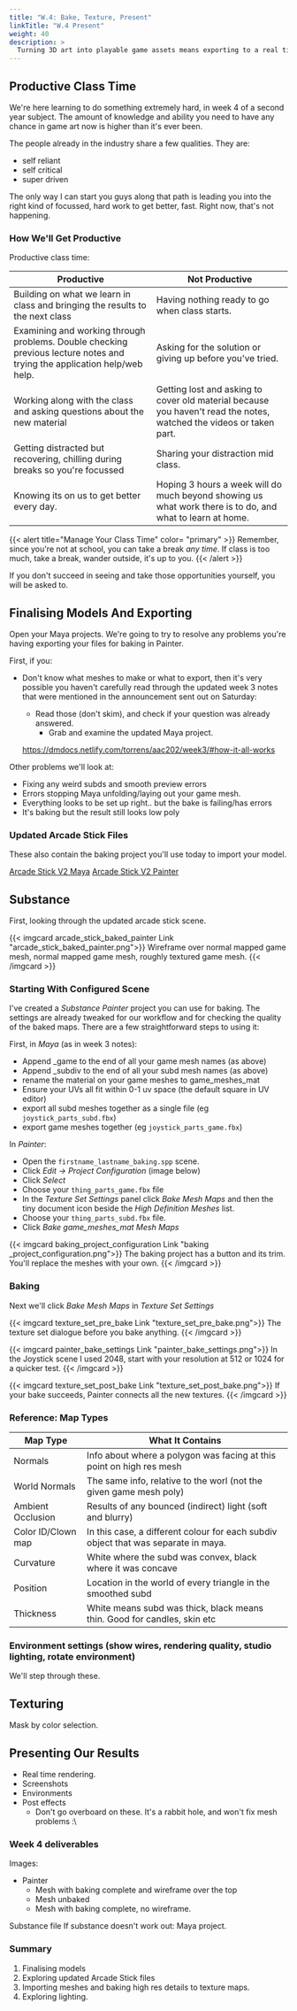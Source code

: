 ```yaml
---
title: "W.4: Bake, Texture, Present"
linkTitle: "W.4 Present"
weight: 40
description: >
  Turning 3D art into playable game assets means exporting to a real time **game engine**. Today we'll learn how to move our models from Maya and Painter into Unreal/Unity. From there you can light and screenshot them for your **final deliverables** of Assessment 1.
---
```


## Productive Class Time

 
We're here learning to do something extremely hard, in week 4 of a second year subject. The amount of knowledge and ability you need to have any chance in game art now is higher than it's ever been. 

The people already in the industry share a few qualities. They are:
* self reliant
* self critical
* super driven

The only way I can start you guys along that path is leading you into the right kind of focussed, hard work to get better, fast. Right now, that's not happening.

### How We'll Get Productive

Productive class time:

| Productive                          | Not Productive                            |
|------------                         |----------------                           |
| Building on what we learn in class and bringing the results to the next class    | Having nothing ready to go when class starts.                |
| Examining and working through problems. Double checking previous lecture notes and trying the application help/web help.   |  Asking for the solution or giving up before you've tried.                         |
| Working along with the class and asking questions about the new material | Getting lost and asking to cover old material because you haven't read the notes, watched the videos or taken part. |
| Getting distracted but recovering, chilling during breaks so you're focussed | Sharing your distraction mid class.                  |
| Knowing its on us to get better every day.   | Hoping 3 hours a week will do much beyond showing us what work there is to do, and what to learn at home. |

{{< alert title="Manage Your Class Time" color= "primary" >}}
Remember, since you're not at school, you can take a break *any time*.  If class is too much, take a break, wander outside, it's up to you. 
{{< /alert >}}

If you don't succeed in seeing and take those opportunities yourself, you will be asked to.

## Finalising Models And Exporting

Open your Maya projects. We're going to try to resolve any problems you're having exporting your files for baking in Painter.

First, if you:
- Don't know what meshes to make or what to export, then it's very possible you haven't carefully read through the updated week 3 notes that were mentioned in the announcement sent out on Saturday: 
  - Read those (don't skim), and check if your question was already answered.
    - Grab and examine the updated Maya project.
  
  https://dmdocs.netlify.com/torrens/aac202/week3/#how-it-all-works
  
Other problems we'll look at:
  - Fixing any weird subds and smooth preview errors
  - Errors stopping Maya unfolding/laying out your game mesh.
  - Everything looks to be set up right.. but the bake is failing/has errors  
  - It's baking but the result still looks low poly

### Updated Arcade Stick Files

These also contain the baking project you'll use today to import your model.

<a class="btn btn-lg btn-primary mr-3 mb-4" href="https://laureateaus-my.sharepoint.com/:u:/g/personal/daniel_mcgillick_laureate_edu_au/ETl9ulaSrI9LlLCR05OObgoBjILw7NO0KUpV_aFLyMV66w?e=HFsDQb">Arcade Stick V2 Maya<i class="fas fa-arrow-alt-circle-right ml-2"></i></a>
<a class="btn btn-lg btn-primary mr-3 mb-4" href="https://laureateaus-my.sharepoint.com/:u:/g/personal/daniel_mcgillick_laureate_edu_au/EbGYxoT6oiNLlvRKy42Gt-gBla0ZvIzXG04Akn0MG_GzLA?e=SsJOGf">Arcade Stick V2 Painter<i class="fas fa-arrow-alt-circle-right ml-2"></i></a>

## Substance

First, looking through the updated arcade stick scene.

{{< imgcard arcade_stick_baked_painter Link "arcade_stick_baked_painter.png">}}
Wireframe over normal mapped game mesh, normal mapped game mesh, roughly textured game mesh.
{{< /imgcard >}}

### Starting With Configured Scene

I've created a _Substance Painter_ project you can use for baking.  The settings are already tweaked for our workflow and for checking the quality of the baked maps. There are a few straightforward steps to using it:

First, in _Maya_ (as in week 3 notes):
* Append _game to the end of all your game mesh names (as above)
* Append _subdiv to the end of all your subd mesh names (as above)
* rename the material on your game meshes to game_meshes_mat
* Ensure your UVs all fit within 0-1 uv space (the default square in UV editor)
* export all subd meshes together as a single file (eg `joystick_parts_subd.fbx`)
* export game meshes together (eg `joystick_parts_game.fbx`)

In _Painter_:
* Open the `firstname_lastname_baking.spp` scene.
* Click _Edit -> Project Configuration_ (image below)
* Click _Select_
* Choose your `thing_parts_game.fbx` file
* In the _Texture Set Settings_ panel click _Bake Mesh Maps_ and then the tiny document icon beside the _High Definition Meshes_ list.
* Choose your `thing_parts_subd.fbx` file.
* Click _Bake game_meshes_mat Mesh Maps_

<!-- Video later -->
{{< imgcard baking_project_configuration Link "baking _project_configuration.png">}}
The baking project has a button and its trim. You'll replace the meshes with your own.
{{< /imgcard >}}

### Baking

Next we'll click _Bake Mesh Maps_ in _Texture Set Settings_

{{< imgcard texture_set_pre_bake Link "texture_set_pre_bake.png">}}
The texture set dialogue before you bake anything. 
{{< /imgcard >}}

{{< imgcard painter_bake_settings Link "painter_bake_settings.png">}}
In the Joystick scene I used 2048, start with your resolution at 512 or 1024 for a quicker test.
{{< /imgcard >}}

{{< imgcard texture_set_post_bake Link "texture_set_post_bake.png">}}
If your bake succeeds, Painter connects all the new textures.
{{< /imgcard >}}

### Reference: Map Types

|  Map Type           |  What It Contains              |
|-------------------  | ----------------------------------------------------------------------|
| Normals             |  Info about where a polygon was facing at this point on high res mesh |
| World Normals       |  The same info, relative to the worl (not the given game mesh poly)   |
| Ambient Occlusion   |  Results of any bounced (indirect) light (soft and blurry)            |
| Color ID/Clown map  |  In this case, a different colour for each subdiv object that was separate in maya. |
| Curvature           |  White where the subd was convex, black where it was concave          |
| Position            |  Location in the world of every triangle in the smoothed subd         |
| Thickness           |  White means subd was thick, black means thin. Good for candles, skin etc |


### Environment settings (show wires, rendering quality, studio lighting, rotate environment)

We'll step through these.

## Texturing

Mask by color selection.

## Presenting Our Results

* Real time rendering.
* Screenshots
* Environments
* Post effects
  * Don't go overboard on these. It's a rabbit hole, and won't fix mesh problems :\

### Week 4 deliverables

Images:

  * Painter
    * Mesh with baking complete and wireframe over the top
    * Mesh unbaked
    * Mesh with baking complete, no wireframe.
   
Substance file
If substance doesn't work out: Maya project.

### Summary
1. Finalising models
2. Exploring updated Arcade Stick files
2. Importing meshes and baking high res details to texture maps.
3. Exploring lighting.


